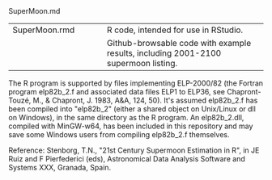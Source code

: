 <table>
<tr><td>SuperMoon.rmd</td><td>  </td><td>R code, intended for use in RStudio.</td></tr>
<tr>SuperMoon.md<td></td><td>  </td><td>Github-browsable code with example results, including 2001-2100 supermoon listing.</td></tr>
</table>

The R program is supported by files implementing ELP-2000/82 (the Fortran program elp82b_2.f and associated data files ELP1 to ELP36, see Chapront-Touzé, M., & Chapront, J. 1983, A&A, 124, 50). It's assumed elp82b_2.f has been compiled into "elp82b_2" (either a shared object on Unix/Linux or dll on Windows), in the same directory as the R program. An elp82b_2.dll, compiled with MinGW-w64, has been included in this repository and may save some Windows users from compiling elp82b_2.f themselves.

Reference: Stenborg, T.N., "21st Century Supermoon Estimation in R", in JE Ruiz and F Pierfederici (eds), Astronomical Data Analysis Software and Systems XXX, Granada, Spain.
